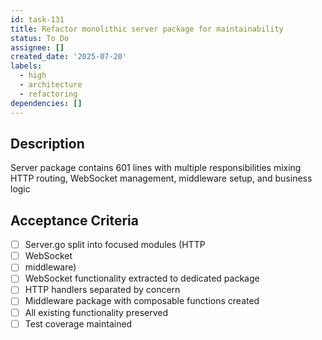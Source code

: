 ```yaml
---
id: task-131
title: Refactor monolithic server package for maintainability
status: To Do
assignee: []
created_date: '2025-07-20'
labels:
  - high
  - architecture
  - refactoring
dependencies: []
---
```


## Description

Server package contains 601 lines with multiple responsibilities mixing HTTP routing, WebSocket management, middleware setup, and business logic

## Acceptance Criteria

- [ ] Server.go split into focused modules (HTTP
- [ ] WebSocket
- [ ] middleware)
- [ ] WebSocket functionality extracted to dedicated package
- [ ] HTTP handlers separated by concern
- [ ] Middleware package with composable functions created
- [ ] All existing functionality preserved
- [ ] Test coverage maintained
